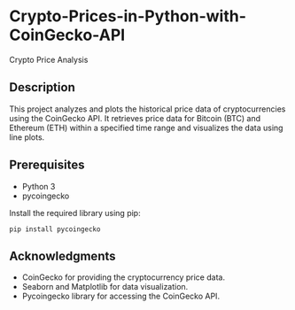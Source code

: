 ﻿# **Crypto-Prices-in-Python-with-CoinGecko-API**

Crypto Price Analysis

## Description
This project analyzes and plots the historical price data of cryptocurrencies using the CoinGecko API. It retrieves price data for Bitcoin (BTC) and Ethereum (ETH) within a specified time range and visualizes the data using line plots.

## Prerequisites
+ Python 3
+ pycoingecko 


Install the required library using pip:

```
pip install pycoingecko
```
## Acknowledgments
+ CoinGecko for providing the cryptocurrency price data.
+ Seaborn and Matplotlib for data visualization.
+ Pycoingecko library for accessing the CoinGecko API.
